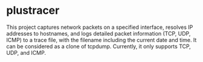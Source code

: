 # plustracer
This project captures network packets on a specified interface, resolves IP addresses to hostnames, and logs detailed packet information (TCP, UDP, ICMP) to a trace file, with the filename including the current date and time. It can be considered as a clone of tcpdump. Currently, it only supports TCP, UDP, and ICMP.